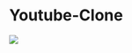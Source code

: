 # Youtube-Clone
<img src="https://github.com/sadvika05/Youtube-Clone/assets/128731424/80e79b88-168e-4704-bb04-357583342c74">
